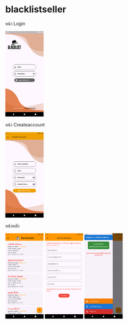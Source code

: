 # blacklistseller

หน้า Login

<img src="image/1.png" alt="Alt text" width="120">

หน้า Createaccount

<img src="image/2.png" alt="Alt text" width="120">

หน้าหลัก 

<img src="image/3.png" alt="Alt text" width="120">

<img src="image/4.png" alt="Alt text" width="120">

<img src="image/5.png" alt="Alt text" width="120">

